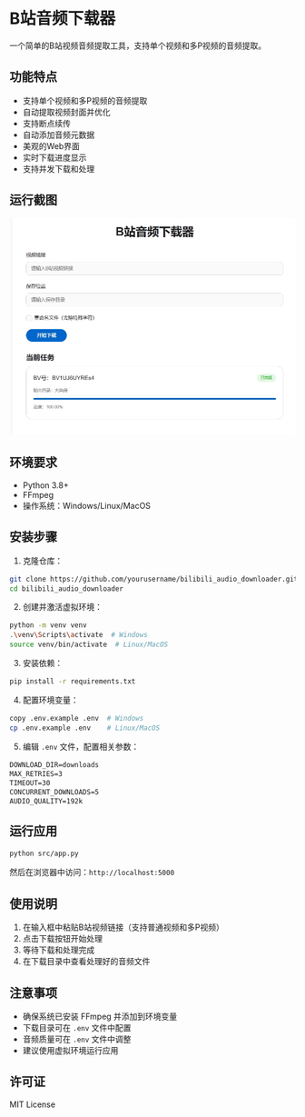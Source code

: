 # B站音频下载器

一个简单的B站视频音频提取工具，支持单个视频和多P视频的音频提取。

## 功能特点

- 支持单个视频和多P视频的音频提取
- 自动提取视频封面并优化
- 支持断点续传
- 自动添加音频元数据
- 美观的Web界面
- 实时下载进度显示
- 支持并发下载和处理

## 运行截图

![运行截图](snapshots.jpeg)

## 环境要求

- Python 3.8+
- FFmpeg
- 操作系统：Windows/Linux/MacOS

## 安装步骤

1. 克隆仓库：
```bash
git clone https://github.com/yourusername/bilibili_audio_downloader.git
cd bilibili_audio_downloader
```

2. 创建并激活虚拟环境：
```bash
python -m venv venv
.\venv\Scripts\activate  # Windows
source venv/bin/activate  # Linux/MacOS
```

3. 安装依赖：
```bash
pip install -r requirements.txt
```

4. 配置环境变量：
```bash
copy .env.example .env  # Windows
cp .env.example .env    # Linux/MacOS
```

5. 编辑 `.env` 文件，配置相关参数：
```env
DOWNLOAD_DIR=downloads
MAX_RETRIES=3
TIMEOUT=30
CONCURRENT_DOWNLOADS=5
AUDIO_QUALITY=192k
```

## 运行应用

```bash
python src/app.py
```

然后在浏览器中访问：`http://localhost:5000`

## 使用说明

1. 在输入框中粘贴B站视频链接（支持普通视频和多P视频）
2. 点击下载按钮开始处理
3. 等待下载和处理完成
4. 在下载目录中查看处理好的音频文件

## 注意事项

- 确保系统已安装 FFmpeg 并添加到环境变量
- 下载目录可在 `.env` 文件中配置
- 音频质量可在 `.env` 文件中调整
- 建议使用虚拟环境运行应用

## 许可证

MIT License